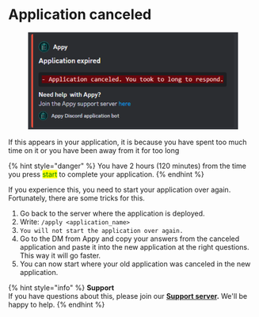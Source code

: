 # Application canceled

<figure><img src="../../.gitbook/assets/Application expired.png" alt=""><figcaption></figcaption></figure>

If this appears in your application, it is because you have spent too much time on it or you have been away from it for too long

{% hint style="danger" %}
You have 2 hours (120 minutes) from the time you press <mark style="color:green;">start</mark> to complete your application.
{% endhint %}

If you experience this, you need to start your application over again. Fortunately, there are some tricks for this.

1. Go back to the server where the application is deployed.
2. Write: `/apply <application_name>`&#x20;
3. `You will not start the application over again.`&#x20;
4. Go to the DM from Appy and copy your answers from the canceled application and paste it into the new application at the right questions. This way it will go faster.
5. You can now start where your old application was canceled in the new application.

{% hint style="info" %}
**Support**\
If you have questions about this, please join our [**Support server**](https://discord.com/invite/bDmc55c6zY)**.** We'll be happy to help.
{% endhint %}
